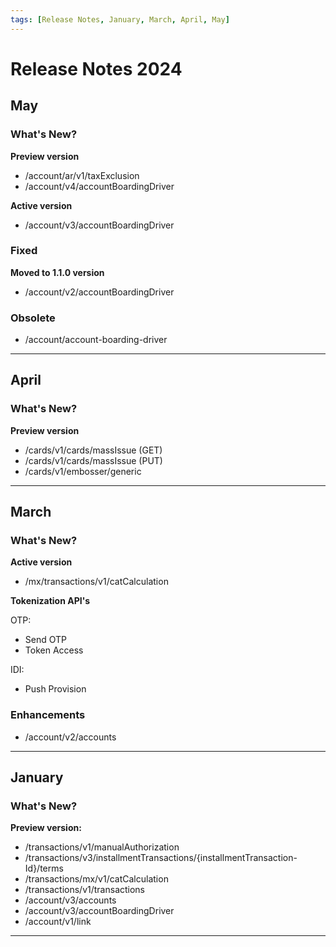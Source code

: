 ```yaml
---
tags: [Release Notes, January, March, April, May]
---
```


# Release Notes 2024

## May

### What's New?
**Preview version**
- /account/ar/v1/taxExclusion
- /account/v4/accountBoardingDriver

**Active version**
- /account/v3/accountBoardingDriver

### Fixed
**Moved to 1.1.0 version**
- /account/v2/accountBoardingDriver

### Obsolete
- /account/account-boarding-driver
---

## April

### What's New?
**Preview version**
- /cards/v1/cards/massIssue (GET)
- /cards/v1/cards/massIssue (PUT)
- /cards/v1/embosser/generic

---

## March

### What's New?
**Active version**
- /mx/transactions/v1/catCalculation

**Tokenization API's**

OTP:
- Send OTP
- Token Access

IDI:
- Push Provision

### Enhancements

- /account/v2/accounts

---

## January 

### What's New?

**Preview version:**
- /transactions/v1/manualAuthorization
- /transactions/v3/installmentTransactions/{installmentTransaction-Id}/terms
- /transactions/mx/v1/catCalculation
- /transactions/v1/transactions
- /account/v3/accounts
- /account/v3/accountBoardingDriver
- /account/v1/link

---
